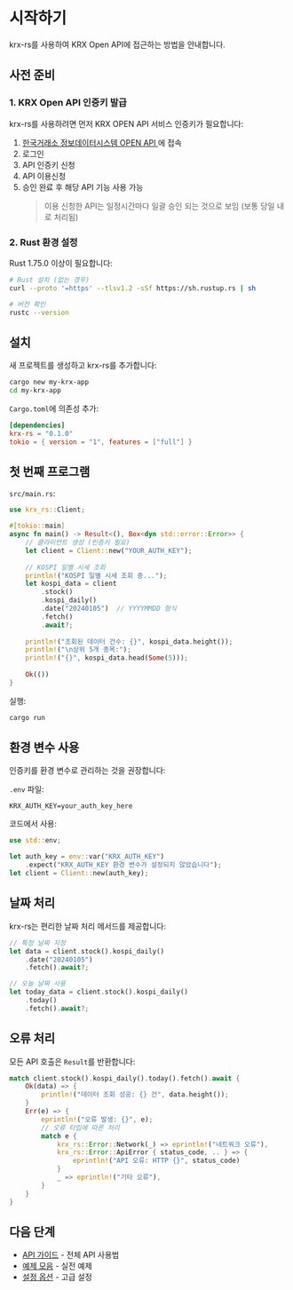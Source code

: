 # 시작하기

krx-rs를 사용하여 KRX Open API에 접근하는 방법을 안내합니다.

## 사전 준비

### 1. KRX Open API 인증키 발급

krx-rs를 사용하려면 먼저 KRX OPEN API 서비스 인증키가 필요합니다:

1. [한국거래소 정보데이터시스템 OPEN API ](https://openapi.krx.co.kr/)에 접속
2. 로그인
3. API 인증키 신청
4. API 이용신청
5. 승인 완료 후 해당 API 기능 사용 가능
    > 이용 신청한 API는 일정시간마다 일괄 승인 되는 것으로 보임 (보통 당일 내로 처리됨)

### 2. Rust 환경 설정

Rust 1.75.0 이상이 필요합니다:

```bash
# Rust 설치 (없는 경우)
curl --proto '=https' --tlsv1.2 -sSf https://sh.rustup.rs | sh

# 버전 확인
rustc --version
```

## 설치

새 프로젝트를 생성하고 krx-rs를 추가합니다:

```bash
cargo new my-krx-app
cd my-krx-app
```

`Cargo.toml`에 의존성 추가:

```toml
[dependencies]
krx-rs = "0.1.0"
tokio = { version = "1", features = ["full"] }
```

## 첫 번째 프로그램

`src/main.rs`:

```rust
use krx_rs::Client;

#[tokio::main]
async fn main() -> Result<(), Box<dyn std::error::Error>> {
    // 클라이언트 생성 (인증키 필요)
    let client = Client::new("YOUR_AUTH_KEY");
    
    // KOSPI 일별 시세 조회
    println!("KOSPI 일별 시세 조회 중...");
    let kospi_data = client
        .stock()
        .kospi_daily()
        .date("20240105")  // YYYYMMDD 형식
        .fetch()
        .await?;
    
    println!("조회된 데이터 건수: {}", kospi_data.height());
    println!("\n상위 5개 종목:");
    println!("{}", kospi_data.head(Some(5)));
    
    Ok(())
}
```

실행:

```bash
cargo run
```

## 환경 변수 사용

인증키를 환경 변수로 관리하는 것을 권장합니다:

`.env` 파일:
```
KRX_AUTH_KEY=your_auth_key_here
```

코드에서 사용:
```rust
use std::env;

let auth_key = env::var("KRX_AUTH_KEY")
    .expect("KRX_AUTH_KEY 환경 변수가 설정되지 않았습니다");
let client = Client::new(auth_key);
```

## 날짜 처리

krx-rs는 편리한 날짜 처리 메서드를 제공합니다:

```rust
// 특정 날짜 지정
let data = client.stock().kospi_daily()
    .date("20240105")
    .fetch().await?;

// 오늘 날짜 사용
let today_data = client.stock().kospi_daily()
    .today()
    .fetch().await?;
```

## 오류 처리

모든 API 호출은 `Result`를 반환합니다:

```rust
match client.stock().kospi_daily().today().fetch().await {
    Ok(data) => {
        println!("데이터 조회 성공: {} 건", data.height());
    }
    Err(e) => {
        eprintln!("오류 발생: {}", e);
        // 오류 타입에 따른 처리
        match e {
            krx_rs::Error::Network(_) => eprintln!("네트워크 오류"),
            krx_rs::Error::ApiError { status_code, .. } => {
                eprintln!("API 오류: HTTP {}", status_code)
            }
            _ => eprintln!("기타 오류"),
        }
    }
}
```

## 다음 단계

- [API 가이드](api-guide.md) - 전체 API 사용법
- [예제 모음](examples.md) - 실전 예제
- [설정 옵션](configuration.md) - 고급 설정